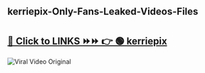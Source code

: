 
 ## kerriepix-Only-Fans-Leaked-Videos-Files

# <h2><a href="https://mediaupload.pro?kerriepix">🔗 Click to LINKS ⏩⏩ 👉 🟢 kerriepix </a></h2>

<a href="https://mediaupload.pro?kerriepix" rel="nofollow" data-target="animated-image.originalLink"><img src="https://i.ibb.co.com/xMMVF88/686577567.gif" alt="Viral Video Original" style="max-width: 100%; display: inline-block;" data-target="animated-image.originalImage"></a>
